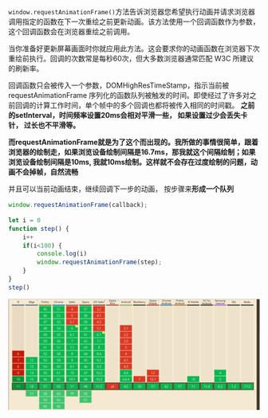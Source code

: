 `window.requestAnimationFrame()`方法告诉浏览器您希望执行动画并请求浏览器调用指定的函数在下一次重绘之前更新动画。该方法使用一个回调函数作为参数，这个回调函数会在浏览器重绘之前调用。

当你准备好更新屏幕画面时你就应用此方法。这会要求你的动画函数在浏览器下次重绘前执行。回调的次数常是每秒60次，但大多数浏览器通常匹配 W3C 所建议的刷新率。

回调函数只会被传入一个参数，DOMHighResTimeStamp，指示当前被 requestAnimationFrame 序列化的函数队列被触发的时间。即使经过了许多对之前回调的计算工作时间，单个帧中的多个回调也都将被传入相同的时间戳。
**之前的setInterval，时间频率设置20ms会相对平滑一些， 如果设置过少会丢失卡针， 过长也不平滑等。**

**而requestAnimationFrame就是为了这个而出现的。我所做的事情很简单，跟着浏览器的绘制走，如果浏览设备绘制间隔是16.7ms，那我就这个间隔绘制；如果浏览设备绘制间隔是10ms, 我就10ms绘制。这样就不会存在过度绘制的问题，动画不会掉帧，自然流畅**

并且可以当前动画结束，继续回调下一步的动画， 按步骤来**形成一个队列**

```js
window.requestAnimationFrame(callback);
```



```js
let i = 0
function step() {
    i++
    if(i<100) {
        console.log(i)
        window.requestAnimationFrame(step);
    }
}
step()
```

![](./../images/requestAnimationFrame.png)


